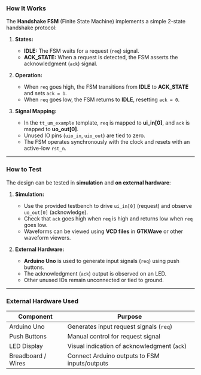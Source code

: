 
### **How It Works**

The **Handshake FSM** (Finite State Machine) implements a simple 2-state handshake protocol:

1. **States:**

   * **IDLE:** The FSM waits for a request (`req`) signal.
   * **ACK\_STATE:** When a request is detected, the FSM asserts the acknowledgment (`ack`) signal.

2. **Operation:**

   * When `req` goes high, the FSM transitions from **IDLE** to **ACK\_STATE** and sets `ack = 1`.
   * When `req` goes low, the FSM returns to **IDLE**, resetting `ack = 0`.

3. **Signal Mapping:**

   * In the `tt_um_example` template, `req` is mapped to **ui\_in\[0]**, and `ack` is mapped to **uo\_out\[0]**.
   * Unused IO pins (`uio_in`, `uio_out`) are tied to zero.
   * The FSM operates synchronously with the clock and resets with an active-low `rst_n`.

---

### **How to Test**

The design can be tested in **simulation** and **on external hardware**:

1. **Simulation:**

   * Use the provided testbench to drive `ui_in[0]` (request) and observe `uo_out[0]` (acknowledge).
   * Check that `ack` goes high when `req` is high and returns low when `req` goes low.
   * Waveforms can be viewed using **VCD files** in **GTKWave** or other waveform viewers.

2. **External Hardware:**

   * **Arduino Uno** is used to generate input signals (`req`) using push buttons.
   * The acknowledgment (`ack`) output is observed on an LED.
   * Other unused IOs remain unconnected or tied to ground.

---

### **External Hardware Used**

| Component          | Purpose                                       |
| ------------------ | --------------------------------------------- |
| Arduino Uno        | Generates input request signals (`req`)       |
| Push Buttons       | Manual control for request signal             |
| LED Display        | Visual indication of acknowledgment (`ack`)   |
| Breadboard / Wires | Connect Arduino outputs to FSM inputs/outputs |


